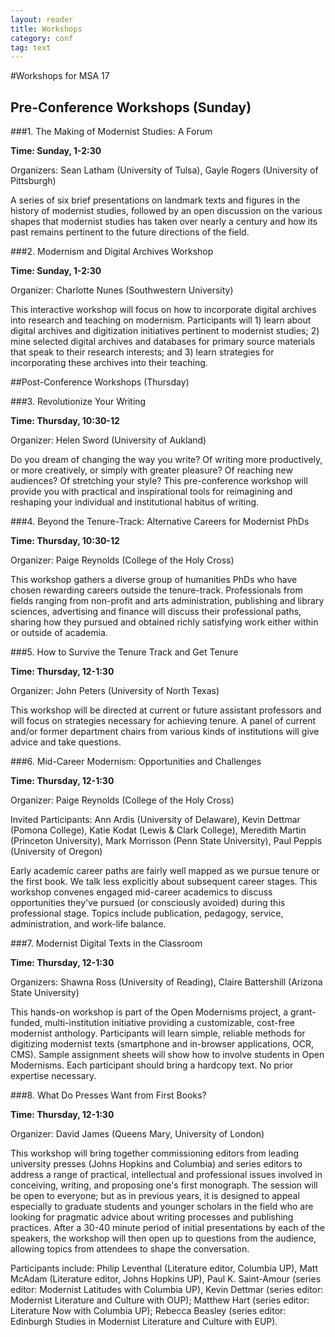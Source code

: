 ```yaml
---
layout: reader
title: Workshops
category: conf
tag: text
---
```


#Workshops for MSA 17

## Pre-Conference Workshops (Sunday)

###1. The Making of Modernist Studies: A Forum

**Time: Sunday, 1-2:30**

Organizers: Sean Latham (University of Tulsa), Gayle Rogers (University of Pittsburgh) 

A series of six brief presentations on landmark texts and figures in the history of modernist studies, followed by an open discussion on the various shapes that modernist studies has taken over nearly a century and how its past remains pertinent to the future directions of the field.

###2. Modernism and Digital Archives Workshop

**Time: Sunday, 1-2:30**

Organizer: Charlotte Nunes (Southwestern University)

This interactive workshop will focus on how to incorporate digital archives into research and teaching on modernism.  Participants will 1) learn about digital archives and digitization initiatives pertinent to modernist studies; 2) mine selected digital archives and databases for primary source materials that speak to their research interests; and 3) learn strategies for incorporating these archives into their teaching.

##Post-Conference Workshops (Thursday)

###3. Revolutionize Your Writing

**Time: Thursday, 10:30-12**

Organizer: Helen Sword (University of Aukland)

 Do you dream of changing the way you write?  Of writing more productively, or more creatively, or simply with greater pleasure?  Of reaching new audiences?  Of stretching your style?  This pre-conference workshop will provide you with practical and inspirational tools for reimagining and reshaping your individual and institutional habitus of writing. 
 
###4. Beyond the Tenure-Track: Alternative Careers for Modernist PhDs

**Time: Thursday, 10:30-12**

Organizer: Paige Reynolds (College of the Holy Cross) 

This workshop gathers a diverse group of humanities PhDs who have chosen rewarding careers outside the tenure-track.  Professionals from fields ranging from non-profit and arts administration, publishing and library sciences, advertising and finance will discuss their professional paths, sharing how they pursued and obtained richly satisfying work either within or outside of academia.

###5. How to Survive the Tenure Track and Get Tenure

**Time: Thursday, 12-1:30**

Organizer: John Peters (University of North Texas)

This workshop will be directed at current or future assistant professors and will focus on strategies necessary for achieving tenure. A panel of current and/or former department chairs from various kinds of institutions will give advice and take questions.

###6. Mid-Career Modernism: Opportunities and Challenges

**Time:  Thursday, 12-1:30**

Organizer: Paige Reynolds (College of the Holy Cross) 

Invited Participants: Ann Ardis (University of Delaware), Kevin Dettmar (Pomona College), Katie Kodat (Lewis & Clark College), Meredith Martin (Princeton University), Mark Morrisson (Penn State University), Paul Peppis (University of Oregon)

Early academic career paths are fairly well mapped as we pursue tenure or the first book.  We talk less explicitly about subsequent career stages.  This workshop convenes engaged mid-career academics to discuss opportunities they've pursued (or consciously avoided) during this professional stage.  Topics include publication, pedagogy, service, administration, and work-life balance.

###7. Modernist Digital Texts in the Classroom

**Time: Thursday, 12-1:30**

Organizers: Shawna Ross (University of Reading), Claire Battershill (Arizona State University)

This hands-on workshop is part of the Open Modernisms project, a grant-funded, multi-institution initiative providing a customizable, cost-free modernist anthology. Participants will learn simple, reliable methods for digitizing modernist texts (smartphone and in-browser applications, OCR, CMS). Sample assignment sheets will show how to involve students in Open Modernisms. Each participant should bring a hardcopy text. No prior expertise necessary.
###8. What Do Presses Want from First Books?

**Time: Thursday, 12-1:30**

Organizer: David James (Queens Mary, University of London)

This workshop will bring together commissioning editors from leading university presses (Johns Hopkins and Columbia) and series editors to address a range of practical, intellectual and professional issues involved in  conceiving, writing, and proposing one's first monograph. The session will be open to everyone; but as in previous years, it is designed to appeal especially to graduate students and younger scholars in the field who are looking for pragmatic advice about writing processes and publishing practices. After a 30-40 minute period of initial presentations by each of the speakers, the workshop will then open up to questions from the audience, allowing topics from attendees to shape the conversation.Participants include: Philip Leventhal (Literature editor, Columbia UP), Matt McAdam (Literature editor, Johns Hopkins UP), Paul K. Saint-Amour (series editor: Modernist Latitudes with Columbia UP), Kevin Dettmar (series editor: Modernist Literature and Culture with OUP); Matthew Hart (series editor: Literature Now with Columbia UP); Rebecca Beasley (series editor: Edinburgh Studies in Modernist Literature and Culture with EUP).